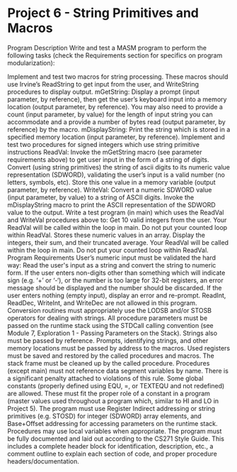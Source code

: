 # Project 6 - String Primitives and Macros 

Program Description
Write and test a MASM program to perform the following tasks (check the Requirements section for specifics on program modularization):

Implement and test two macros for string processing. These macros should use Irvine’s ReadString to get input from the user, and WriteString procedures to display output.
mGetString:  Display a prompt (input parameter, by reference), then get the user’s keyboard input into a memory location (output parameter, by reference). You may also need to provide a count (input parameter, by value) for the length of input string you can accommodate and a provide a number of bytes read (output parameter, by reference) by the macro.
mDisplayString:  Print the string which is stored in a specified memory location (input parameter, by reference).
Implement and test two procedures for signed integers which use string primitive instructions
ReadVal: 
Invoke the mGetString macro (see parameter requirements above) to get user input in the form of a string of digits.
Convert (using string primitives) the string of ascii digits to its numeric value representation (SDWORD), validating the user’s input is a valid number (no letters, symbols, etc).
Store this one value in a memory variable (output parameter, by reference). 
WriteVal: 
Convert a numeric SDWORD value (input parameter, by value) to a string of ASCII digits.
Invoke the mDisplayString macro to print the ASCII representation of the SDWORD value to the output.
Write a test program (in main) which uses the ReadVal and WriteVal procedures above to:
Get 10 valid integers from the user. Your ReadVal will be called within the loop in main. Do not put your counted loop within ReadVal.
Stores these numeric values in an array.
Display the integers, their sum, and their truncated average.
Your ReadVal will be called within the loop in main. Do not put your counted loop within ReadVal.
Program Requirements
User’s numeric input must be validated the hard way:
Read the user's input as a string and convert the string to numeric form.
If the user enters non-digits other than something which will indicate sign (e.g. ‘+’ or ‘-‘), or the number is too large for 32-bit registers, an error message should be displayed and the number should be discarded.
If the user enters nothing (empty input), display an error and re-prompt.
ReadInt, ReadDec, WriteInt, and WriteDec are not allowed in this program.
Conversion routines must appropriately use the LODSB and/or STOSB operators for dealing with strings.
All procedure parameters must be passed on the runtime stack using the STDCall calling convention (see Module 7, Exploration 1 - Passing Parameters on the Stack). Strings also must be passed by reference.
Prompts, identifying strings, and other memory locations must be passed by address to the macros.
Used registers must be saved and restored by the called procedures and macros.
The stack frame must be cleaned up by the called procedure.
Procedures (except main) must not reference data segment variables by name. There is a significant penalty attached to violations of this rule.  Some global constants (properly defined using EQU, =, or TEXTEQU and not redefined) are allowed. These must fit the proper role of a constant in a program (master values used throughout a program which, similar to HI and LO in Project 5).
The program must use Register Indirect addressing or string primitives (e.g. STOSD) for integer (SDWORD) array elements, and Base+Offset addressing for accessing parameters on the runtime stack.
Procedures may use local variables when appropriate.
The program must be fully documented and laid out according to the CS271 Style Guide. This includes a complete header block for identification, description, etc., a comment outline to explain each section of code, and proper procedure headers/documentation.
